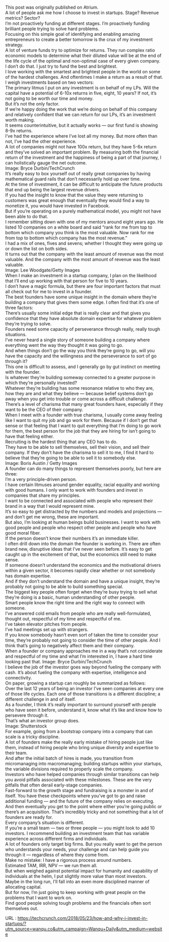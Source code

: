   This post was originally published on Atrium.  
    A lot of people ask me how I choose to invest in startups. Stage? Revenue metrics? Sector?  
    I’m not proactively funding at different stages. I’m proactively funding brilliant people trying to solve hard problems.  
    Focusing on this simple goal of identifying and enabling amazing entrepreneurs to create a better tomorrow is the crux of my investment strategy.  
    A lot of venture funds try to optimize for returns. They run complex ratio economic models to determine what their diluted value will be at the end of the life cycle of the optimal and non-optimal case of every given company.  
    I don’t do that. I just try to fund the best and brightest.  
    I love working with the smartest and brightest people in the world on some of the hardest challenges. And oftentimes I make a return as a result of that.  
    I weigh investments based on two vectors:  
    The primary litmus I put on any investment is on behalf of my LPs. Will the capital have a potential of 6-10x returns in five, eight, 10 years? If not, it’s not going to be worth our time and money.  
    But it’s not the only factor.  
    If we’re happy doing the work that we’re doing on behalf of this company and relatively confident that we can return for our LPs, it’s an investment worth making.  
    It seems counterintuitive, but it actually works — our first fund is showing 8-9x returns.  
    I’ve had the experience where I’ve lost all my money. But more often than not, I’ve had the other experience.  
    A lot of companies might not have 100x return, but they have 5-6x return and they’ve solved an important problem. By measuring both the financial return of the investment and the happiness of being a part of that journey, I can holistically gauge the net outcome.  
    Image: Bryce Durbin/TechCrunch  
    It’s really easy to box yourself out of really great companies by having mathematical guard rails that don’t necessarily hold up over time.  
    At the time of investment, it can be difficult to anticipate the future products that end up being the largest revenue drivers.  
    If you had the insight to know that the value they were returning to customers was great enough that eventually they would find a way to monetize it, you would have invested in Facebook.  
    But if you’re operating on a purely mathematical model, you might not have been able to do that.  
    I remember sitting down with one of my mentors around eight years ago. He listed 10 companies on a white board and said “rank for me from top to bottom which company you think is the most valuable. Now rank for me from top to bottom which company has the most revenue.”  
    I had a mix of ones, fives and sevens; whether I thought they were going up or down the list on both sides.  
    It turns out that the company with the least amount of revenue was the most valuable. And the company with the most amount of revenue was the least valuable.  
    Image: Lee Woodgate/Getty Images  
    When I make an investment in a startup company, I plan on the likelihood that I’ll end up working with that person for five to 10 years.  
    I don’t have a magic formula, but there are four important factors that must all check out for me to invest in a founder.  
    The best founders have some unique insight in the domain where they’re building a company that gives them some edge. I often find that it’s one of three factors:  
    There’s usually some initial edge that is really clear and that gives you confidence that they have absolute domain expertise for whatever problem they’re trying to solve.  
    Founders need some capacity of perseverance through really, really tough situations.  
    I’ve never heard a single story of someone building a company where everything went the way they thought it was going to go.  
    And when things don’t go the way you think they’re going to go, will you have the capacity and the willingness and the perseverance to sort of go through it?  
    This one is difficult to assess, and I generally go by gut instinct on meeting with the founder.  
    Is whatever they’re building someway connected to a greater purpose in which they’re personally invested?  
    Whatever they’re building has some resonance relative to who they are, how they are and what they believe — because belief systems don’t go away when you get into trouble or come across a difficult challenge.  
    There’s a level of charisma that many great founders have, especially if they want to be the CEO of their company.  
    When I meet with a founder with true charisma, I usually come away feeling like I want to quit my job and go work for them. Because if I don’t get that sense or that feeling that I want to quit everything that I’m doing to go work for them, the best person for the job that they are hiring for isn’t going to have that feeling either.  
    Recruiting is the hardest thing that any CEO has to do.  
    They have to be able to sell themselves, sell their vision, and sell their company. If they don’t have the charisma to sell it to me, I find it hard to believe that they’re going to be able to sell it to somebody else.  
    Image: Boris Austin / Getty Images  
    A founder can do many things to represent themselves poorly, but here are three:  
    I’m a very principle-driven person.  
    I have certain litmuses around gender equality, racial equality and working with good humans. I only want to work with founders and invest in companies that share my principles.  
    I want to be connected and associated with people who represent their brand in a way that I would represent mine.  
    It’s so easy to get distracted by the numbers and models and projections — and don’t get me wrong, these are important.  
    But also, I’m looking at human beings build businesses. I want to work with good people and people who respect other people and people who have good moral fiber.  
    If the person doesn’t know their numbers it’s an immediate killer.  
    I often drill down into the domain the founder is working in. There are often brand new, disruptive ideas that I’ve never seen before. It’s easy to get caught up in the excitement of that, but the economics still need to make sense.  
    If someone doesn’t understand the economics and the motivational drivers within a given sector, it becomes rapidly clear whether or not somebody has domain expertise.  
    And if they don’t understand the domain and have a unique insight, they’re probably not going to be able to build something special.   
    The biggest key people often forget when they’re busy trying to sell what they’re doing is a basic, human understanding of other people.  
    Smart people know the right time and the right way to connect with someone.  
    I’ve answered cold emails from people who are really well-formulated, thought out, respectful of my time and respectful of me.  
    I’ve taken elevator pitches from people.  
    I’ve had meetings set up with strangers.  
    If you know somebody hasn’t even sort of taken the time to consider your time, they’re probably not going to consider the time of other people. And I think that’s going to negatively affect them and their company.  
    When a founder or company approaches me in a way that’s not considerate and respectful of my time and what I’m interested in, I have a hard time looking past that.
Image: Bryce Durbin/TechCrunch  
    I believe the job of the investor goes way beyond fueling the company with cash. It’s about fueling the company with expertise, intelligence and connectivity.  
    On paper, growing a startup can roughly be summarized as follows:  
    Over the last 12 years of being an investor I’ve seen companies at every one of those life cycles. Each one of those transitions is a different discipline; a different challenge in and of itself.  
    As a founder, I think it’s really important to surround yourself with people who have seen it before, understand it, know what it’s like and know how to persevere through it.  
    That’s what an investor group does.  
    Image: Shutterstock  
    For example, going from a bootstrap company into a company that can scale is a tricky discipline.  
    A lot of founders make the really early mistake of hiring people just like them, instead of hiring people who bring unique diversity and expertise to their team.  
    And after the initial batch of hires is made, you transition from micromanaging into macromanaging; building startups within your startups, the variable divisions required to properly scale the company.  
    Investors who have helped companies through similar transitions can help you avoid pitfalls associated with these milestones. These are the very pitfalls that often derail early-stage companies.  
    Fast-forward to the growth stage and fundraising is a monster in and of itself. You have these checkpoints where you’ve got to go and raise additional funding — and the future of the company relies on executing.  
    And then eventually you get to the point where either you’re going public or there’s an acquisition. That’s incredibly tricky and not something that a lot of founders are ready for.  
    Every company’s situation is different.  
    If you’re a small team — two or three people — you might look to add 10 investors. I recommend building an investment team that has variable experience across different firms and individuals.  
    A lot of founders only target big firms. But you really want to get the person who understands your needs, your challenge and can help guide you through it — regardless of where they come from.  
    Make no mistake: I have a rigorous process around numbers.  
    Estimated TAM, IRR, NPV — we run them all.   
    But when weighed against potential impact for humanity and capability of individuals at the helm, I put slightly more value than most investors.   
    Maybe in the long run, I’ll fall into an even more disciplined manner of allocating capital.  
    But for now, I’m just going to keep working with great people on the problems that I want to work on.   
    Find good people solving tough problems and the financials often sort themselves out.   
    
  URL : https://techcrunch.com/2018/05/23/how-and-why-i-invest-in-startups/?utm_source=wanqu.co&utm_campaign=Wanqu+Daily&utm_medium=website